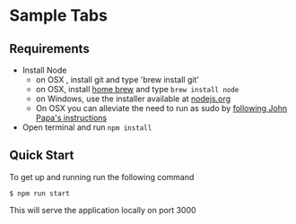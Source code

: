 # Sample Tabs

## Requirements

 - Install Node
    - on OSX , install git and type 'brew install git'
    - on OSX, install [home brew](http://brew.sh/) and type `brew install node`
    - on Windows, use the installer available at [nodejs.org](http://nodejs.org/)
    - On OSX you can alleviate the need to run as sudo by [following John Papa's instructions](http://jpapa.me/nomoresudo)
 - Open terminal and run `npm install`

## Quick Start

To get up and running run the following command
```
$ npm run start
```

This will serve the application locally on port 3000
